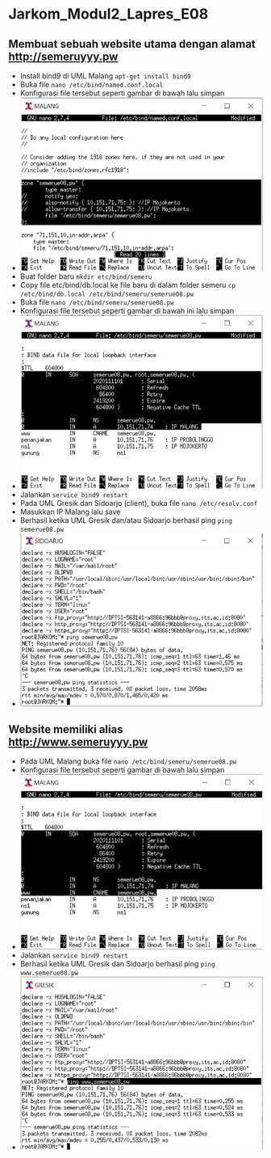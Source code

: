 # Jarkom_Modul2_Lapres_E08

## Membuat sebuah website utama dengan alamat http://semeruyyy.pw
- Install bind9 di UML Malang ```apt-get install bind9```
- Buka file ```nano /etc/bind/named.conf.local```
- Konfigurasi file tersebut seperti gambar di bawah lalu simpan
- ![foto 1a](img/1a.png)
- Buat folder baru ```mkdir etc/bind/semeru```
- Copy file etc/bind/db.local ke file baru di dalam folder semeru ```cp /etc/bind/db.local /etc/bind/semeru/semerue08.pw```
- Buka file ```nano /etc/bind/semeru/semerue08.pw```
- Konfigurasi file tersebut seperti gambar di bawah ini lalu simpan
- ![foto 1b](img/1b.png)
- Jalankan ```service bind9 restart```
- Pada UML Gresik dan Sidoarjo (client), buka file ```nano /etc/resolv.conf```
- Masukkan IP Malang lalu save
- Berhasil ketika UML Gresik dan/atau Sidoarjo berhasil ping ```ping semerue08.pw```
- ![foto 1c](img/1c.png)

## Website memiliki alias http://www.semeruyyy.pw
- Pada UML Malang buka file ```nano /etc/bind/semeru/semerue08.pw```
- Konfigurasi file tersebut seperti gambar di bawah lalu simpan
- ![foto 2a](img/2a.png)
- Jalankan ```service bind9 restart```
- Berhasil ketika UML Gresik dan Sidoarjo berhasil ping ```ping www.semerue08.pw```
- ![foto 2b](img/2b.png)
